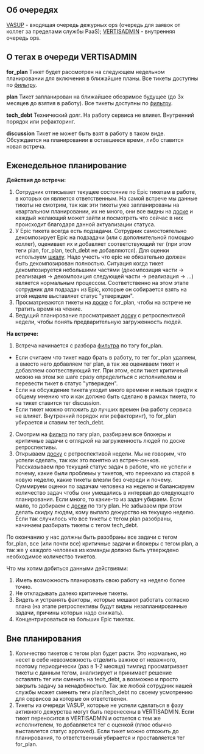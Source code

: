 ## Об очередях
[VASUP](https://st.yandex-team.ru/VASUP) - входящая очередь дежурных ops (очередь для заявок от коллег за пределами службы PaaS);
[VERTISADMIN](https://st.yandex-team.ru/VERTISADMIN) - внутренняя очередь ops. 

## О тегах в очереди VERTISADMIN
**for_plan**
Tикет будет рассмотрен на следующем недельном планировании для включения в ближайшие планы. Все тикеты доступны по [фильтру](https://st.yandex-team.ru/issues/422414).

**plan**
Тикет запланирован на ближайшее обозримое будущее (до 3х месяцев до взятия в работу). Все тикеты доступны по [фильтру](https://st.yandex-team.ru/issues/422418).

**tech_debt**
Технический долг. На работу сервиса не влияет. Внутренний порядок или рефакторинг.

**discussion**
Тикет не может быть взят в работу в таком виде. Обсуждается на планировании в оставшееся время, либо ставится новая встреча.

## Еженедельное планирование
**Действия до встречи:**
1. Сотрудник отписывает текущее состояние по Epic тикетам в работе, в которых он является ответственным.
На самой встрече мы данные тикеты не смотрим, так как эти тикеты уже запланированы на квартальном планировании, их не много, они все видны на [доске](https://st.yandex-team.ru/agile/board/3612) и каждый желающий может зайти и посмотреть что сейчас в них происходит благодаря данной актуализации статуса.
2. У Epic тикета всегда есть подзадачи. Сотрудник самостоятельно декомпозирует Epic на подзадачи (или с дополнительной помощью коллег), оценивает их и добавляет соответствующий тег (при этом теги plan, for_plan, tech_debt не добавляются).
Для оценки используем [шкалу](https://docs.yandex-team.ru/classifieds-ops-internal/void/void#ocenka-zadach).
Надо учесть что epic не обязательно должен быть декомпозирован полностью. Ситуация когда тикет декомпозируется небольшими частями (декомпозиция части -> реализация -> декомпозиция следующей части -> реализация -> ...) является нормальным процессом.
Соответственно на этом этапе сотрудник для подзадач из Epic, которые он собирается взять на этой неделе выставляет статус "утвержден".
3. Просматриваются тикеты на [доске](https://st.yandex-team.ru/issues/422414) c for_plan, чтобы на встрече не тратить время на чтение.
4. Ведущий планирование просматривает [доску](https://st.yandex-team.ru/agile/board/7546) c ретроспективой недели, чтобы понять предварительную загруженность людей. 

**На встрече:**
1. Встреча начинается с разбора [фильтра](https://st.yandex-team.ru/issues/422414)  по тэгу for_plan.
- Если считаем что тикет надо брать в работу, то тег for_plan удаляем, а вместо него добавляем тег plan, а так же оцениваем тикет и добавляем соотвествующий тег. При этом, если тикет критичный можно на этом же шаге сразу определиться с исполнителем и перевести тикет в статус "утвержден".
- Если на обсуждение тикета уходит много времени и нельзя придти к общему мнению что и как должно быть сделано в рамках тикета, то на тикет ставится тег discussion.
- Если тикет можно отложить до лучших времен (на работу сервиса не влияет. Внутренний порядок или рефакторинг), то for_plan убирается и ставим тег tech_debt.
2. Смотрим на [фильтр](https://st.yandex-team.ru/issues/422418)  по тэгу plan, разбираем все блокеры и критичные задачи с оглядкой на загруженность людей по доске ретроспективы.
3. Открываем [доску](https://st.yandex-team.ru/agile/board/7546) c ретроспективой недели. Мы не говорим, что успели сделать, так как это понятно из встреч-синков. Рассказываем про текущий статус задач в работе, что не успели и почему, какие были проблемы у тикетов, что переехало из старой в новую неделю, какие тикеты влезли без очереди и почему. 
Суммируем оценки по задачам человека на неделю и балансируем количество задач чтобы они умещались в интервал до следующего планирования. 
Если много, то какие-то из задач убираем. Если мало, то добираем с [доски](https://st.yandex-team.ru/issues/422418) по тэгу plan. Не забываем при этом делать скидку людям, кому выпало дежурство на текущую неделю. 
Если так случилось что все тикеты с тегом plan разобраны, начинаем разбирать тикеты с тегом tech_debt.

По окончанию у нас должны быть разобраны все задачи с тегом for_plan, все (или почти все) критичные задачи и блокеры с тегом plan, а так же у каждого человека из команды должно быть утверждено необходимое количество тикетов.

Что мы хотим добиться данными действиями:
1. Иметь возможность планировать свою работу на неделю более точно.
2. Не откладывать далеко критичные тикеты.
3. Видеть и устранять факторы, которые мешают работать согласно плана (на этапе ретроспективы будут видны незапланированные задачи, причины которых надо снижать).
3. Концентрироваться на больших Epic тикетах.

## Вне планирования
1. Количество тикетов с тегом plan будет расти. Это нормально, но несет в себе невозможность отделить важное от неважного, поэтому периодически (раз в 1-2 месяца) тимлид просматривает тикеты с данным тегом, анализирует и принимает решение оставлять тег или сменить на tech_debt, а возможно и просто закрыть задачу за ненадобностью.
Так же любой сотрудник нашей службы может сменить теги plan/tech_debt по своему усмотрению для сервисов за которые он ответственен. 
2. Тикеты из очереди VASUP, которые не успели сделаться в фазу активного дежурства могут быть перенесены в VERTISADMIN. Если тикет переносится в VERTISADMIN и остается с тем же исполнителем, то добавляется тег с оценкой (плюс обычно выставлется статус approved). Если тикет можно отложить до планирования, то ответственный убирается и проставляется тег for_plan.

